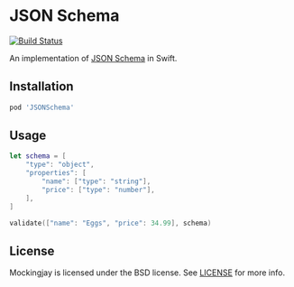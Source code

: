 # JSON Schema

[![Build Status](http://img.shields.io/travis/kylef/JSONSchema.swift/master.svg?style=flat)](https://travis-ci.org/kylef/JSONSchema.swift)

An implementation of [JSON Schema](http://json-schema.org/) in Swift.

## Installation

```ruby
pod 'JSONSchema'
```

## Usage

```swift
let schema = [
    "type": "object",
    "properties": [
        "name": ["type": "string"],
        "price": ["type": "number"],
    ],
]

validate(["name": "Eggs", "price": 34.99], schema)
```

## License

Mockingjay is licensed under the BSD license. See [LICENSE](LICENSE) for more
info.

